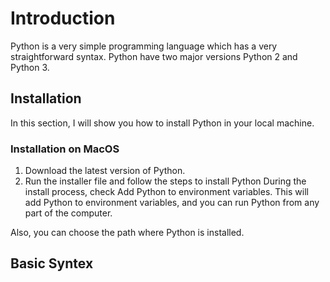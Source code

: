 Introduction
============

Python is a very simple programming language which has a very straightforward syntax. Python have two major versions Python 2 and Python 3.

## Installation
In this section, I will show you how to install Python in your local machine.

### Installation on MacOS

1. Download the latest version of Python.
2. Run the installer file and follow the steps to install Python
During the install process, check Add Python to environment variables. This will add Python to environment variables, and you can run Python from any part of the computer.

Also, you can choose the path where Python is installed.

## Basic Syntex

